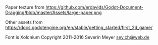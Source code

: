 Paper texture from
https://github.com/erdavids/Godot-Document-Dragging/blob/master/Assets/large-paper.png

Other assets from
https://docs.godotengine.org/en/stable/getting_started/first_2d_game/

Font is Xolonium 
Copyright 2011-2016 Severin Meyer <sev.ch@web.de>

